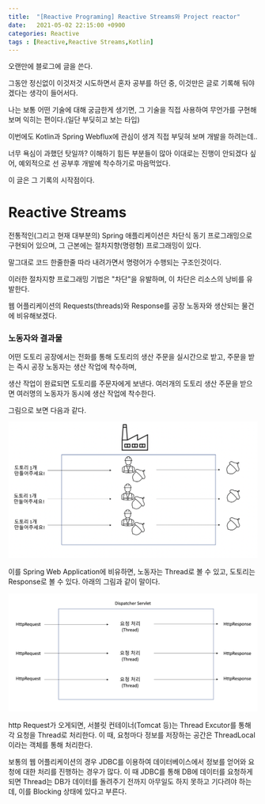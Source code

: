```yaml
---
title:  "[Reactive Programing] Reactive Streams와 Project reactor"
date:   2021-05-02 22:15:00 +0900
categories: Reactive
tags : [Reactive,Reactive Streams,Kotlin]
---
```




오랜만에 블로그에 글을 쓴다.

그동안 정신없이 이것저것 시도하면서 혼자 공부를 하던 중, 이것만은 글로 기록해 둬야겠다는 생각이 들어서다.

나는 보통 어떤 기술에 대해 궁금한게 생기면, 그 기술을 직접 사용하여 무언가를 구현해보며 익히는 편이다.(일단 부딪히고 보는 타입)



이번에도 Kotlin과 Spring Webflux에 관심이 생겨 직접 부딪혀 보며 개발을 하려는데..

너무 욕심이 과했던 탓일까? 이해하기 힘든 부분들이 많아 이대로는 진행이 안되겠다 싶어, 예외적으로  선 공부후 개발에 착수하기로 마음먹었다.



이 글은 그 기록의 시작점이다.



# Reactive Streams

전통적인(그리고 현재 대부분의) Spring 애플리케이션은 차단식 동기 프로그래밍으로 구현되어 있으며, 그 근본에는 절차지향(명령형) 프로그래밍이 있다.

말그대로 코드 한줄한줄 따라 내려가면서 명령어가 수행되는 구조인것이다.

이러한 절차지향 프로그래밍 기법은 "차단"을 유발하며, 이 차단은 리소스의 낭비를 유발한다.

웹 어플리케이션의 Requests(threads)와 Response를 공장 노동자와 생산되는 물건에 비유해보겠다.



### 노동자와 결과물

어떤 도토리 공장에서는 전화를 통해 도토리의 생산 주문을 실시간으로 받고, 주문을 받는 즉시 공장 노동자는 생산 작업에 착수하며,

생산 작업이 완료되면 도토리를 주문자에게 보낸다. 여러개의 도토리 생산 주문을 받으면 여러명의 노동자가 동시에 생산 작업에 착수한다.

그림으로 보면 다음과 같다.

![](../assets/img/202105022243.png)

이를 Spring Web Application에 비유하면, 노동자는 Thread로 볼 수 있고, 도토리는 Response로 볼 수 있다. 아래의 그림과 같이 말이다.

![](../assets/img/202105041814.png)

http Request가 오게되면, 서블릿 컨테이너(Tomcat 등)는 Thread Excutor를 통해 각 요청을 Thread로 처리한다. 이 때, 요청마다 정보를 저장하는 공간은 ThreadLocal이라는 객체를 통해 처리한다.

보통의 웹 어플리케이션의 경우 JDBC를 이용하여 데이터베이스에서 정보를 얻어와 요청에 대한 처리를 진행하는 경우가 많다. 이 때 JDBC를 통해 DB에 데이터를 요청하게 되면 Thread는 DB가 데이터를 돌려주기 전까지 아무일도 하지 못하고 기다려야 하는데, 이를 Blocking 상태에 있다고 부른다.